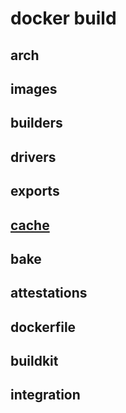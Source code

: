 # docker build

## arch

## images

## builders

## drivers

## exports

## [cache](docker-build-cache.md)

## bake

## attestations

## dockerfile

## buildkit

## integration